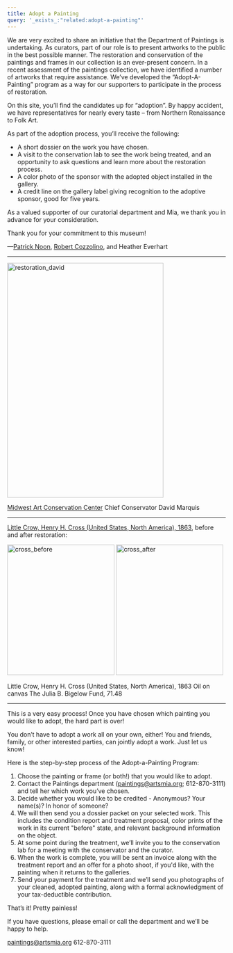 ```yaml
---
title: Adopt a Painting
query: '_exists_:"related:adopt-a-painting"'
---
```


We are very excited to share an initiative that the Department of Paintings is undertaking. As curators, part of our role is to present artworks to the public in the best possible manner. The restoration and conservation of the paintings and frames in our collection is an ever-present concern. In a recent assessment of the paintings collection, we have identified a number of artworks that require assistance. We’ve developed the “Adopt-A-Painting” program as a way for our supporters to participate in the process of restoration.

On this site, you’ll find the candidates up for “adoption”. By happy accident, we have representatives for nearly every taste – from Northern Renaissance to Folk Art.

As part of the adoption process, you’ll receive the following:

* A short dossier on the work you have chosen.
* A visit to the conservation lab to see the work being treated, and an opportunity to ask questions and learn more about the restoration process.
* A color photo of the sponsor with the adopted object installed in the gallery.
* A credit line on the gallery label giving recognition to the adoptive sponsor, good for five years.

As a valued supporter of our curatorial department and Mia, we thank you in advance for your consideration.

Thank you for your commitment to this museum!

—[Patrick Noon](/curators/patrick-noon), [Robert Cozzolino](/curators/robert-cozzolino), and Heather Everhart

---

<img src="http://new.artsmia.org/collections/wp-content/uploads/sites/8/2013/04/restoration_david.jpg" alt="restoration_david" width="360" height="540" />

[Midwest Art Conservation Center](/info/conservation)
Chief Conservator David Marquis

---

[Little Crow, Henry H. Cross (United States, North America), 1863](/art/1862), before and after restoration:

<img src="http://new.artsmia.org/collections/wp-content/uploads/sites/8/2013/04/cross_before.jpg" alt="cross_before" width="247" height="300" /> <img src="http://new.artsmia.org/collections/wp-content/uploads/sites/8/2013/04/cross_after.jpg" alt="cross_after" width="247" height="300" />

Little Crow, Henry H. Cross (United States, North America), 1863
Oil on canvas
The Julia B.  Bigelow Fund, 71.48

---

This is a very easy process! Once you have chosen which painting you would like to adopt, the hard part is over!

You don’t have to adopt a work all on your own, either! You and friends, family, or other interested parties, can jointly adopt a work. Just let us know!

Here is the step-by-step process of the Adopt-a-Painting Program:

1. Choose the painting or frame (or both!) that you would like to adopt.
2. Contact the Paintings department (<paintings@artsmia.org>; 612-870-3111) and tell her which work you’ve chosen.
3. Decide whether you would like to be credited - Anonymous? Your name(s)? In honor of someone?
4. We will then send you a dossier packet on your selected work. This includes the condition report and treatment proposal, color prints of the work in its current "before" state, and relevant background information on the object.
5. At some point during the treatment, we’ll invite you to the conservation lab for a meeting with the conservator and the curator.
6. When the work is complete, you will be sent an invoice along with the treatment report and an offer for a photo shoot, if you'd like, with the painting when it returns to the galleries.
7. Send your payment for the treatment and we’ll send you photographs of your cleaned, adopted painting, along with a formal acknowledgment of your tax-deductible contribution.

That’s it! Pretty painless!

If you have questions, please email or call the department and we’ll be happy to
help.

<paintings@artsmia.org>
612-870-3111
